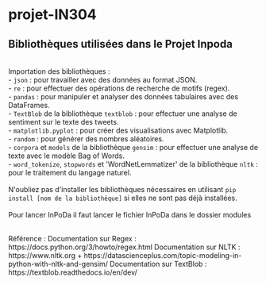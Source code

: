 # projet-IN304
## Bibliothèques utilisées dans le Projet Inpoda
<br /> Importation des bibliothèques : <br />
     - `json` : pour travailler avec des données au format JSON. <br />
     - `re` : pour effectuer des opérations de recherche de motifs (regex). <br />
     - `pandas` : pour manipuler et analyser des données tabulaires avec des DataFrames. <br />
     - `TextBlob` de la bibliothèque `textblob` : pour effectuer une analyse de sentiment sur le texte des tweets. <br />
     - `matplotlib.pyplot` : pour créer des visualisations avec Matplotlib. <br />
     - `random` : pour générer des nombres aléatoires. <br />
     - `corpora` et `models` de la bibliothèque `gensim` : pour effectuer une analyse de texte avec le modèle Bag of Words. <br />
     - `word_tokenize`, `stopwords` et 'WordNetLemmatizer' de la bibliothèque `nltk` : pour le traitement du langage naturel. <br />
   <br />
   N'oubliez pas d'installer les bibliothèques nécessaires en utilisant `pip install [nom de la bibliothèque]` si elles ne sont pas déjà installées.<br /><br />
Pour lancer InPoDa il faut lancer le fichier InPoDa dans le dossier modules

<br />
Référence :
Documentation sur Regex : https://docs.python.org/3/howto/regex.html
Documentation sur NLTK : https://www.nltk.org + https://datascienceplus.com/topic-modeling-in-python-with-nltk-and-gensim/
Documentation sur TextBlob : https://textblob.readthedocs.io/en/dev/

